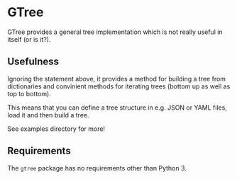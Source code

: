# GTree

GTree provides a general tree implementation which is not really useful in itself (or is it?).

## Usefulness

Ignoring the statement above, it provides a method for building a tree from dictionaries and convinient methods for iterating trees (bottom up as well as top to bottom).

This means that you can define a tree structure in e.g. JSON or YAML files, load it and then build a tree.

See examples directory for more!

## Requirements

The `gtree` package has no requirements other than Python 3.
